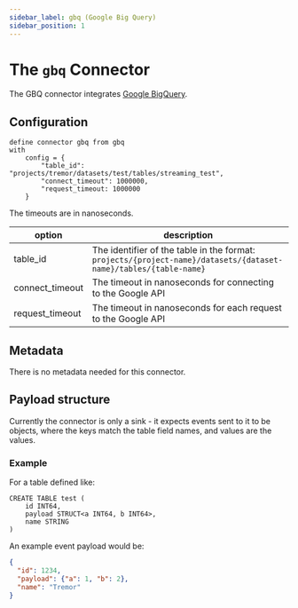 ```yaml
---
sidebar_label: gbq (Google Big Query)
sidebar_position: 1
---
```


# The `gbq` Connector

The GBQ connector integrates [Google BigQuery](https://cloud.google.com/bigquery).


## Configuration

```tremor
define connector gbq from gbq
with
    config = {
        "table_id": "projects/tremor/datasets/test/tables/streaming_test",
        "connect_timeout": 1000000,
        "request_timeout: 1000000
    }
```

The timeouts are in nanoseconds.

| option          | description                                                                                                      |
|-----------------|------------------------------------------------------------------------------------------------------------------|
| table_id        | The identifier of the table in the format: `projects/{project-name}/datasets/{dataset-name}/tables/{table-name}` |
| connect_timeout | The timeout in nanoseconds for connecting to the Google API                                                      |
| request_timeout | The timeout in nanoseconds for each request to the Google API                                                    |

## Metadata
There is no metadata needed for this connector.

## Payload structure

Currently the connector is only a sink - it expects events sent to it to be objects, where the keys match the table field names, and values are the values.

### Example

For a table defined like:

```bigquery
CREATE TABLE test (
    id INT64,
    payload STRUCT<a INT64, b INT64>,
    name STRING
)
```

An example event payload would be:

```json
{
  "id": 1234,
  "payload": {"a": 1, "b": 2},
  "name": "Tremor"
}
```